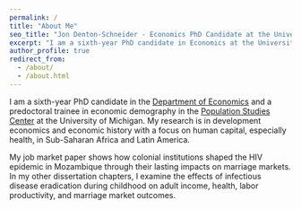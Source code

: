 ```yaml
---
permalink: /
title: "About Me"
seo_title: "Jon Denton-Schneider - Economics PhD Candidate at the University of Michigan"
excerpt: "I am a sixth-year PhD candidate in Economics at the University of Michigan studying development economics and economic history with a focus on human capital."
author_profile: true
redirect_from: 
  - /about/
  - /about.html
---
```


I am a sixth-year PhD candidate in the [Department of Economics](https://lsa.umich.edu/econ "Department of Economics") and a predoctoral trainee in economic demography in the [Population Studies Center](https://www.psc.isr.umich.edu/ "Population Studies Center") at the University of Michigan. My research is in development economics and economic history with a focus on human capital, especially health, in Sub-Saharan Africa and Latin America.

My job market paper shows how colonial institutions shaped the HIV epidemic in Mozambique through their lasting impacts on marriage markets. In my other dissertation chapters, I examine the effects of infectious disease eradication during childhood on adult income, health, labor productivity, and marriage market outcomes.
